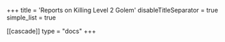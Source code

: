 +++
title = 'Reports on Killing Level 2 Golem'
disableTitleSeparator = true
simple_list = true

[[cascade]]
  type = "docs"
+++

